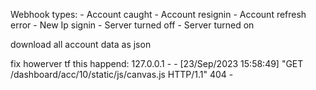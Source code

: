 
Webhook types:
    - Account caught
    - Account resignin
    - Account refresh error
    - New Ip signin
    - Server turned off
    - Server turned on


download all account data as json

fix howerver tf this happend:
127.0.0.1 - - [23/Sep/2023 15:58:49] "GET /dashboard/acc/10/static/js/canvas.js HTTP/1.1" 404 -